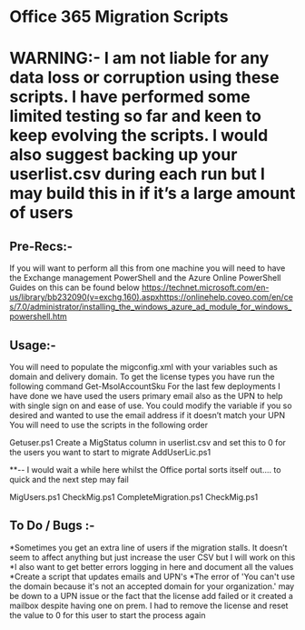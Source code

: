 # Office 365 Migration Scripts

# WARNING:- I am not liable for any data loss or corruption using these scripts. I have performed some limited testing so far and keen to keep evolving the scripts. I would also suggest backing up your userlist.csv during each run but I may build this in if it’s a large amount of users

## Pre-Recs:-

If you will want to perform all this from one machine you will need to have the Exchange management PowerShell and the Azure Online PowerShell
Guides on this can be found below
https://technet.microsoft.com/en-us/library/bb232090(v=exchg.160).aspxhttps://onlinehelp.coveo.com/en/ces/7.0/administrator/installing_the_windows_azure_ad_module_for_windows_powershell.htm

## Usage:-

You will need to populate the migconfig.xml with your variables such as domain and delivery domain. To get the license types you have run the following command Get-MsolAccountSku
For the last few deployments I have done we have used the users primary email also as the UPN to help with single sign on and ease of use. You could modify the variable if you so desired and wanted to use the email address if it doesn’t match your UPN
You will need to use the scripts in the following order

Getuser.ps1
Create a MigStatus column in userlist.csv and set this to 0 for the users you want to start to migrate
AddUserLic.ps1

**-- I would wait a while here whilst the Office portal sorts itself out.... to quick and the next step may fail

MigUsers.ps1
CheckMig.ps1
CompleteMigration.ps1
CheckMig.ps1

## To Do / Bugs :-

*Sometimes you get an extra line of users if the migration stalls. It doesn’t seem to affect anything but just increase the user CSV but I will work on this
*I also want to get better errors logging in here and document all the values
*Create a script that updates emails and UPN's
*The error of 'You can't use the domain  because it's not an accepted domain for your organization.' may be down to a UPN issue or the fact that the license add failed or it created a mailbox despite having one on prem. I had to remove the license and reset the value to 0 for this user to start the process again




